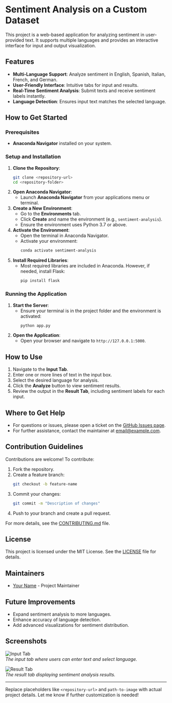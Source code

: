 # Sentiment Analysis on a Custom Dataset

This project is a web-based application for analyzing sentiment in user-provided text. It supports multiple languages and provides an interactive interface for input and output visualization.

## Features

- **Multi-Language Support**: Analyze sentiment in English, Spanish, Italian, French, and German.
- **User-Friendly Interface**: Intuitive tabs for input and results.
- **Real-Time Sentiment Analysis**: Submit texts and receive sentiment labels instantly.
- **Language Detection**: Ensures input text matches the selected language.

## How to Get Started

### Prerequisites
- **Anaconda Navigator** installed on your system.

### Setup and Installation
1. **Clone the Repository**:
   ```bash
   git clone <repository-url>
   cd <repository-folder>
   ```
2. **Open Anaconda Navigator**:
   - Launch **Anaconda Navigator** from your applications menu or terminal.
3. **Create a New Environment**:
   - Go to the **Environments** tab.
   - Click **Create** and name the environment (e.g., `sentiment-analysis`).
   - Ensure the environment uses Python 3.7 or above.
4. **Activate the Environment**:
   - Open the terminal in Anaconda Navigator.
   - Activate your environment:
     ```bash
     conda activate sentiment-analysis
     ```
5. **Install Required Libraries**:
   - Most required libraries are included in Anaconda. However, if needed, install Flask:
     ```bash
     pip install flask
     ```

### Running the Application
1. **Start the Server**:
   - Ensure your terminal is in the project folder and the environment is activated:
     ```bash
     python app.py
     ```
2. **Open the Application**:
   - Open your browser and navigate to `http://127.0.0.1:5000`.

## How to Use

1. Navigate to the **Input Tab**.
2. Enter one or more lines of text in the input box.
3. Select the desired language for analysis.
4. Click the **Analyze** button to view sentiment results.
5. Review the output in the **Result Tab**, including sentiment labels for each input.

## Where to Get Help

- For questions or issues, please open a ticket on the [GitHub Issues page](#).
- For further assistance, contact the maintainer at [email@example.com](mailto:email@example.com).

## Contribution Guidelines

Contributions are welcome! To contribute:
1. Fork the repository.
2. Create a feature branch:
   ```bash
   git checkout -b feature-name
   ```
3. Commit your changes:
   ```bash
   git commit -m "Description of changes"
   ```
4. Push to your branch and create a pull request.

For more details, see the [CONTRIBUTING.md](CONTRIBUTING.md) file.

## License

This project is licensed under the MIT License. See the [LICENSE](LICENSE) file for details.

## Maintainers

- [Your Name](https://github.com/your-profile) - Project Maintainer

## Future Improvements

- Expand sentiment analysis to more languages.
- Enhance accuracy of language detection.
- Add advanced visualizations for sentiment distribution.

## Screenshots

![Input Tab](path-to-image/input-tab-screenshot.png)  
*The input tab where users can enter text and select language.*

![Result Tab](path-to-image/result-tab-screenshot.png)  
*The result tab displaying sentiment analysis results.*

---

Replace placeholders like `<repository-url>` and `path-to-image` with actual project details. Let me know if further customization is needed!
